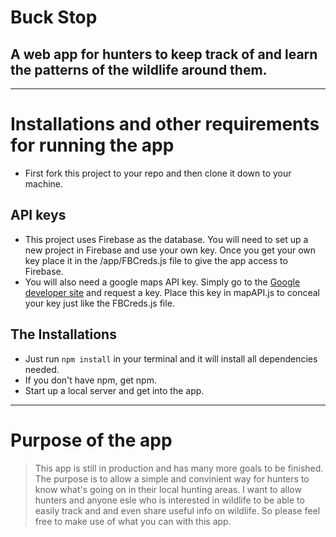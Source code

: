 # Buck Stop
## A web app for hunters to keep track of and learn the patterns of the wildlife around them.
---
# Installations and other requirements for running the app
* First fork this project to your repo and then clone it down to your machine.
## API keys
* This project uses Firebase as the database. You will need to set up a new project in Firebase and use your own key. Once you get your own key place it in the /app/FBCreds.js file to give the app access to Firebase. 
* You will also need a google maps API key. Simply go to the [Google developer site](https://developers.google.com/maps/documentation/javascript/get-api-key) and request a key. Place this key in mapAPI.js to conceal your key just like the FBCreds.js file.
## The Installations
* Just run `npm install` in your terminal and it will install all dependencies needed.
* If you don't have npm, get npm.
* Start up a local server and get into the app.
---
# Purpose of the app

> This app is still in production and has many more goals to be finished. The purpose is to allow a simple and convinient way for hunters to know what's going on in their local hunting areas. I want to allow hunters and anyone esle who is interested in wildlife to be able to easily track and and even share useful info on wildlife. So please feel free to make use of what you can with this app. 
